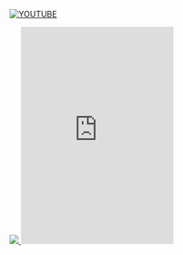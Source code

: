 [![YOUTUBE](https://img.youtube.com/vi/oygrmJFKYZY/0.jpg)](https://www.youtube.com/watch?v=oygrmJFKYZY&ab_channel=DuaLipa)


<a href="https://discord.gg/etc66NNCVP">
  <img src="http://invidget.switchblade.xyz/etc66NNCVP" />
</a>

<iframe src="https://www.guilded.gg/canvas_index.html?route=%2Fcanvas%2Fembed%2Fteamcard%2F4R5JO82l" width="268" height="380" frameborder="0" scrolling="no"></iframe>
